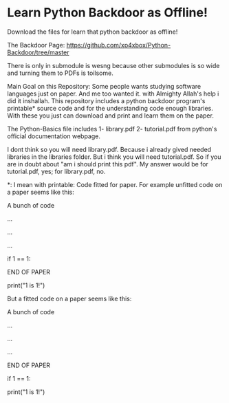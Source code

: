 # Learn Python Backdoor as Offline!
Download the files for learn that python backdoor as offline!

The Backdoor Page: https://github.com/xp4xbox/Python-Backdoor/tree/master

There is only in submodule is wesng because other submodules is so wide and turning them to PDFs is toilsome.

Main Goal on this Repository:
Some people wants studying software languages just on paper. And me too wanted it.
with Almighty Allah's help i did it inshallah.
This repository includes a python backdoor program's printable* source code and for the understanding code enough libraries.
With these you just can download and print and learn them on the paper.

The Python-Basics file includes
1- library.pdf
2- tutorial.pdf
from python's official documentation webpage.

I dont think so you will need library.pdf. Because i already gived needed libraries in the libraries folder. But i think you will need tutorial.pdf.
So if you are in doubt about "am i should print this pdf". My answer would be for tutorial.pdf, yes; for library.pdf, no.

*: I mean with printable: Code fitted for paper. For example unfitted code on a paper seems like this:

A bunch of code

...

...

...

if 1 == 1:

END OF PAPER

  print("1 is 1!")


But a fitted code on a paper seems like this:


A bunch of code

...

...

...

END OF PAPER

if 1 == 1:

  print("1 is 1!")
  
